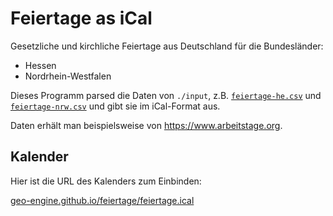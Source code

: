 # Feiertage as iCal

Gesetzliche und kirchliche Feiertage aus Deutschland für die Bundesländer:

- Hessen
- Nordrhein-Westfalen

Dieses Programm parsed die Daten von `./input`, z.B. [`feiertage-he.csv`](input/feiertage-he.csv) und [`feiertage-nrw.csv`](input/feiertage-nrw.csv) und gibt sie im iCal-Format aus.

Daten erhält man beispielsweise von https://www.arbeitstage.org.

## Kalender

Hier ist die URL des Kalenders zum Einbinden:

[geo-engine.github.io/feiertage/feiertage.ical](https://geo-engine.github.io/feiertage/feiertage.ical)
